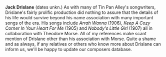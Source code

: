 
**Jack Drislane** (dates unkn.) As with many of Tin Pan Alley's songwriters, Drislane's fairly prolific production did nothing to assure that the details of his life would survive beyond his name association with many important songs of the era. His songs include *Arrah Wanna* (1906), *Keep A Cozy Corner In Your Heart For Me* (1905) and *Nobody's Little Girl* (1907) all in collaboration with Theodore Morse. All of my references make scant mention of Drislane other than his association with Morse. Quite a shame and as always, if any relatives or others who know more about Drislane can inform us, we'll be happy to update our composers database.